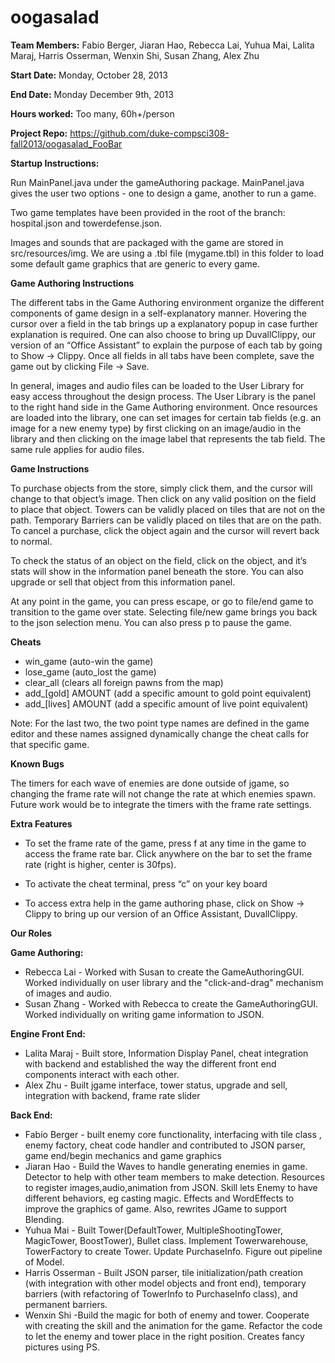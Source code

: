 ﻿oogasalad
=========

**Team Members:**
Fabio Berger, Jiaran Hao, Rebecca Lai, Yuhua Mai, Lalita Maraj, Harris Osserman, Wenxin Shi, Susan Zhang, Alex Zhu

**Start Date:** Monday, October 28, 2013

**End Date:** Monday December 9th, 2013

**Hours worked:** Too many, 60h+/person 

**Project Repo:** https://github.com/duke-compsci308-fall2013/oogasalad_FooBar

**Startup Instructions:**

Run MainPanel.java under the gameAuthoring package. MainPanel.java gives the user two options - one to design a game, another to run a game. 

Two game templates have been provided in the root of the branch: hospital.json and towerdefense.json. 

Images and sounds that are packaged with the game are stored in src/resources/img. We are using a .tbl file (mygame.tbl) in this folder to load some default game graphics that are generic to every game.

**Game Authoring Instructions**

The different tabs in the Game Authoring environment organize the different components of game design in a self-explanatory manner. Hovering the cursor over a field in the tab brings up a explanatory popup in case further explanation is required. One can also choose to bring up DuvallClippy, our version of an “Office Assistant” to explain the purpose of each tab by going to Show -> Clippy. Once all fields in all tabs have been complete, save the game out by clicking File -> Save.

In general, images and audio files can be loaded to the User Library for easy access throughout the design process. The User Library is the panel to the right hand side in the Game Authoring environment. Once resources are loaded into the library, one can set images for certain tab fields (e.g. an image for a new enemy type) by first clicking on an image/audio in the library and then clicking on the image label that represents the tab field. The same rule applies for audio files.  

**Game Instructions**

To purchase objects from the store, simply click them, and the cursor will change to that object’s image. Then click on any valid position on the field to place that object. Towers can be validly placed on tiles that are not on the path. Temporary Barriers can be validly placed on tiles that are on the path. To cancel a purchase, click the object again and the cursor will revert back to normal.

To check the status of an object on the field, click on the object, and it’s stats will show in the information panel beneath the store. You can also upgrade or sell that object from this information panel.

At any point in the game, you can press escape, or go to file/end game to transition to the game over state. Selecting file/new game brings you back to the json selection menu. You can also press p to pause the game.

**Cheats**

- win_game (auto-win the game)
- lose_game (auto_lost the game)
- clear_all (clears all foreign pawns from the map)
- add_[gold] AMOUNT (add a specific amount to gold point equivalent)
- add_[lives] AMOUNT (add a specific amount of live point equivalent)

Note: For the last two, the two point type names are defined in the game editor and these names assigned dynamically change the cheat calls for that specific game.
 
**Known Bugs**

The timers for each wave of enemies are done outside of jgame, so changing the frame rate will not change the rate at which enemies spawn. Future work would be to integrate the timers with the frame rate settings.

**Extra Features**

- To set the frame rate of the game, press f at any time in the game to access the frame rate bar. Click anywhere on the bar to set the frame rate (right is higher, center is 30fps).

- To activate the cheat terminal, press “c” on your key board

- To access extra help in the game authoring phase, click on Show -> Clippy to bring up our version of an Office Assistant, DuvallClippy. 

**Our Roles**

**Game Authoring:**

- Rebecca Lai - Worked with Susan to create the GameAuthoringGUI. Worked individually on user library and the "click-and-drag" mechanism of images and audio. 
- Susan Zhang - Worked with Rebecca to create the GameAuthoringGUI. Worked individually on writing game information to JSON. 

**Engine Front End:**

- Lalita Maraj - Built store, Information Display Panel, cheat integration with backend and established the way the different front end components interact with each other. 
- Alex Zhu - Built jgame interface, tower status, upgrade and sell, integration with backend, frame rate slider

**Back End:**

- Fabio Berger - built enemy core functionality, interfacing with tile class , enemy factory, cheat code handler and contributed to JSON parser, game end/begin mechanics and game graphics
- Jiaran Hao - Build the Waves to handle generating enemies in game. Detector to help with other team members to make detection. Resources to register images,audio,animation from JSON. Skill lets Enemy to have different behaviors, eg casting magic. Effects and WordEffects to improve the graphics of game. Also, rewrites JGame to support Blending.    
- Yuhua Mai - Built Tower(DefaultTower, MultipleShootingTower, MagicTower, BoostTower), Bullet class. Implement Towerwarehouse, TowerFactory to create Tower. Update PurchaseInfo. Figure out pipeline of Model.
- Harris Osserman - Built JSON parser, tile initialization/path creation (with integration with other model objects and front end), temporary barriers (with refactoring of TowerInfo to PurchaseInfo class), and permanent barriers.  
- Wenxin Shi -Build the magic for both of enemy and tower. Cooperate with creating the skill and the animation for the game. Refactor the code to let the enemy and tower place in the right position. Creates fancy pictures using PS.
